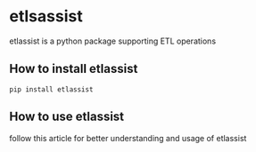 # etlsassist

etlassist is a python package supporting ETL operations


## How to install etlassist

```shell
pip install etlassist
```

## How to use etlassist

follow this article for better understanding and usage of etlassist